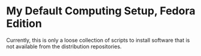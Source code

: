 # My Default Computing Setup, Fedora Edition

Currently, this is only a loose collection of scripts to install software that is not available from the distribution repositories.
